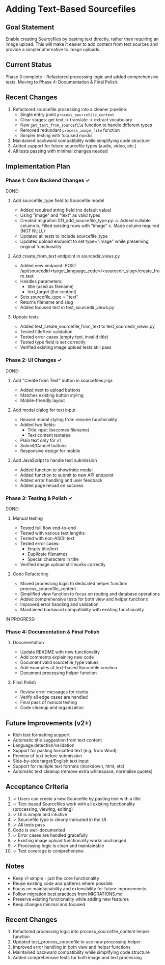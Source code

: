 # Adding Text-Based Sourcefiles

## Goal Statement
Enable creating Sourcefiles by pasting text directly, rather than requiring an image upload. This will make it easier to add content from text sources and provide a simpler alternative to image uploads.

## Current Status
Phase 3 complete - Refactored processing logic and added comprehensive tests. Moving to Phase 4: Documentation & Final Polish.

## Recent Changes
1. Refactored sourcefile processing into a cleaner pipeline:
   - Single entry point `process_sourcefile_content`
   - Clear stages: get text -> translate -> extract vocabulary
   - New `get_text_from_sourcefile` function to handle different types
   - Removed redundant `process_image_file` function
   - Simpler testing with focused mocks
2. Maintained backward compatibility while simplifying code structure
3. Added support for future sourcefile types (audio, video, etc.)
4. All tests passing with minimal changes needed

## Implementation Plan

### Phase 1: Core Backend Changes ✓
DONE:
1. Add sourcefile_type field to Sourcefile model
   - Added required string field (no default value)
   - Using "image" and "text" as valid types
   - Created migration 011_add_sourcefile_type.py:
     a. Added nullable column
     b. Filled existing rows with "image"
     c. Made column required (NOT NULL)
   - Updated all tests to include sourcefile_type
   - Updated upload endpoint to set type="image" while preserving original functionality

2. Add create_from_text endpoint in sourcedir_views.py
   - Added new endpoint: POST /api/sourcedir/<target_language_code>/<sourcedir_slug>/create_from_text
   - Handles parameters: 
     * title (used as filename)
     * text_target (the content)
   - Sets sourcefile_type = "text"
   - Returns filename and slug
   - Added focused test in test_sourcedir_views.py

3. Update tests
   - Added test_create_sourcefile_from_text to test_sourcedir_views.py
   - Tested title/text validation
   - Tested error cases (empty text, invalid title)
   - Tested type field is set correctly
   - Verified existing image upload tests still pass

### Phase 2: UI Changes ✓
DONE:
1. Add "Create from Text" button in sourcefiles.jinja
   - Added next to upload buttons
   - Matches existing button styling
   - Mobile-friendly layout

2. Add modal dialog for text input
   - Reused modal styling from rename functionality
   - Added two fields:
     * Title input (becomes filename)
     * Text content textarea
   - Plain text only for v1
   - Submit/Cancel buttons
   - Responsive design for mobile

3. Add JavaScript to handle text submission
   - Added function to show/hide modal
   - Added function to submit to new API endpoint
   - Added error handling and user feedback
   - Added page reload on success

### Phase 3: Testing & Polish ✓
DONE:
1. Manual testing
   - Tested full flow end-to-end
   - Tested with various text lengths
   - Tested with non-ASCII text
   - Tested error cases:
     * Empty title/text
     * Duplicate filenames
     * Special characters in title
   - Verified image upload still works correctly

2. Code Refactoring
   - Moved processing logic to dedicated helper function process_sourcefile_content
   - Simplified view function to focus on routing and database operations
   - Added comprehensive tests for both view and helper functions
   - Improved error handling and validation
   - Maintained backward compatibility with existing functionality

IN PROGRESS:
### Phase 4: Documentation & Final Polish
1. Documentation
   - Update README with new functionality
   - Add comments explaining new code
   - Document valid sourcefile_type values
   - Add examples of text-based Sourcefile creation
   - Document processing helper function

2. Final Polish
   - Review error messages for clarity
   - Verify all edge cases are handled
   - Final pass of manual testing
   - Code cleanup and organization

## Future Improvements (v2+)
- Rich text formatting support
- Automatic title suggestion from text content
- Language detection/validation
- Support for pasting formatted text (e.g. from Word)
- Preview of text before submission
- Side-by-side target/English text input
- Support for multiple text formats (markdown, html, etc)
- Automatic text cleanup (remove extra whitespace, normalize quotes)

## Acceptance Criteria
1. ✓ Users can create a new Sourcefile by pasting text with a title
2. ✓ Text-based Sourcefiles work with all existing functionality (processing, viewing, editing)
3. ✓ UI is simple and intuitive
4. ✓ Sourcefile type is clearly indicated in the UI
5. ✓ All tests pass
6. Code is well-documented
7. ✓ Error cases are handled gracefully
8. ✓ Existing image upload functionality works unchanged
9. ✓ Processing logic is clean and maintainable
10. ✓ Test coverage is comprehensive

## Notes
- Keep v1 simple - just the core functionality
- Reuse existing code and patterns where possible
- Focus on maintainability and extensibility for future improvements
- Follow migration best practices from MIGRATIONS.md
- Preserve existing functionality while adding new features
- Keep changes minimal and focused

## Recent Changes
1. Refactored processing logic into process_sourcefile_content helper function
2. Updated test_process_sourcefile to use new processing helper
3. Improved error handling in both view and helper functions
4. Maintained backward compatibility while simplifying code structure
5. Added comprehensive tests for both image and text processing
